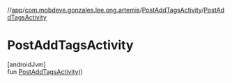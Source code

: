 //[app](../../../index.md)/[com.mobdeve.gonzales.lee.ong.artemis](../index.md)/[PostAddTagsActivity](index.md)/[PostAddTagsActivity](-post-add-tags-activity.md)

# PostAddTagsActivity

[androidJvm]\
fun [PostAddTagsActivity](-post-add-tags-activity.md)()
